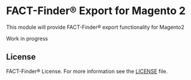 # FACT-Finder® Export for Magento 2
This module will provide FACT-Finder® export functionality for Magento2

Work in progress

## License
FACT-Finder® License. For more information see the [LICENSE](LICENSE) file.
